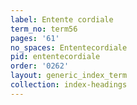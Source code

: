 ```yaml
---
label: Entente cordiale
term_no: term56
pages: '61'
no_spaces: Ententecordiale
pid: ententecordiale
order: '0262'
layout: generic_index_term
collection: index-headings
---
```

